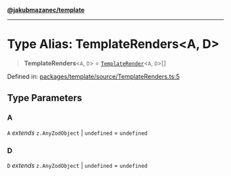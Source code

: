 [**@jakubmazanec/template**](../README.md)

---

# Type Alias: TemplateRenders\<A, D\>

> **TemplateRenders**\<`A`, `D`\> = [`TemplateRender`](TemplateRender.md)\<`A`, `D`\>[]

Defined in:
[packages/template/source/TemplateRenders.ts:5](https://github.com/jakubmazanec/tools/blob/5907d31a071e860d7db8b8a00f698d18fe23e18a/packages/template/source/TemplateRenders.ts#L5)

## Type Parameters

### A

`A` _extends_ `z.AnyZodObject` \| `undefined` = `undefined`

### D

`D` _extends_ `z.AnyZodObject` \| `undefined` = `undefined`
